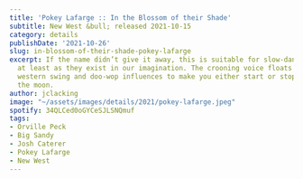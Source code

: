 ```yaml
---
title: 'Pokey Lafarge :: In the Blossom of their Shade'
subtitle: New West &bull; released 2021-10-15
category: details
publishDate: '2021-10-26'
slug: in-blossom-of-their-shade-pokey-lafarge
excerpt: If the name didn’t give it away, this is suitable for slow-dancing cowboys,
  at least as they exist in our imagination. The crooning voice floats lithely over
  western swing and doo-wop influences to make you either start or stop howling at
  the moon.
author: jclacking
image: "~/assets/images/details/2021/pokey-lafarge.jpeg"
spotify: 34QLCed0oGYCeSJLSNQmuf
tags:
- Orville Peck
- Big Sandy
- Josh Caterer
- Pokey Lafarge
- New West
---
```


